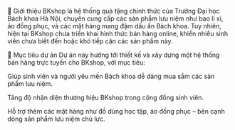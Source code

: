 📌 Giới thiệu
BKshop là hệ thống quà tặng chính thức của Trường Đại học Bách khoa Hà Nội, chuyên cung cấp các sản phẩm lưu niệm như bao lì xì, áo đồng phục, và các mặt hàng mang đậm dấu ấn Bách khoa. Tuy nhiên, hiện tại BKshop chưa triển khai hình thức bán hàng online, khiến nhiều sinh viên chưa biết đến hoặc khó tiếp cận các sản phẩm này.

🎯 Mục tiêu dự án
Dự án này hướng tới thiết kế và xây dựng một hệ thống bán hàng trực tuyến cho BKshop, với mục tiêu:

Giúp sinh viên và người yêu mến Bách khoa dễ dàng mua sắm các sản phẩm lưu niệm.

Tăng độ nhận diện thương hiệu BKshop trong cộng đồng sinh viên.

Hỗ trợ thêm các mặt hàng như đồ dùng học tập, áo đồng phục – bên cạnh dòng sản phẩm lưu niệm chủ lực.